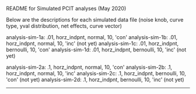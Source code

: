 README for Simulated PCIT analyses (May 2020)

Below are the descriptions for each simulated data file (noise knob, curve type, yval distribution, net effects, curve vector) 

analysis-sim-1a: .01, horz_indpnt, normal, 10, 'con'
analysis-sim-1b: .01, horz_indpnt, normal, 10, 'inc' (not yet)
analysis-sim-1c: .01, horz_indpnt, bernoulli, 10, 'con' 
analysis-sim-1d: .01, horz_indpnt, bernoulli, 10, 'inc' (not yet)

analysis-sim-2a: .1, horz_indpnt, normal, 10, 'con'
analysis-sim-2b: .1, horz_indpnt, normal, 10, 'inc'
analysis-sim-2c: .1, horz_indpnt, bernoulli, 10, 'con' (not yet)
analysis-sim-2d: .1, horz_indpnt, bernoulli, 10, 'inc' (not yet)


--- 

